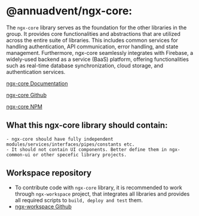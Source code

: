 # @annuadvent/ngx-core:

The `ngx-core` library serves as the foundation for the other libraries in the group. It provides core functionalities and abstractions that are utilized across the entire suite of libraries. This includes common services for handling authentication, API communication, error handling, and state management. Furthermore, ngx-core seamlessly integrates with Firebase, a widely-used backend as a service (BaaS) platform, offering functionalities such as real-time database synchronization, cloud storage, and authentication services.

[ngx-core Documentation](https://ngx-libs.annuadvent.com/libs/ngx-core)

[ngx-core Github](https://github.com/sunildivyam/ngx-core)

[ngx-core NPM](https://npmjs.com/package/@annuadvent/ngx-core)

## What this ngx-core library should contain:
    - ngx-core should have fully independent modules/services/interfaces/pipes/constants etc.
    - It should not contain UI components. Better define them in ngx-common-ui or other specefic library projects.

## Workspace repository
- To contribute code with `ngx-core` library, it is recommended to work through `ngx-workspace` project, that integrates all libraries and provides all required scripts to `build, deploy and test` them.
- [ngx-workspace Github](https://github.com/sunildivyam/ngx-workspace)
